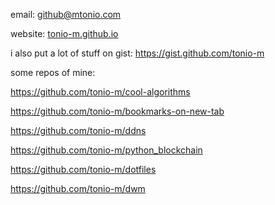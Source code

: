 email: github@mtonio.com

website: [tonio-m.github.io](http://tonio-m.github.io/)

i also put a lot of stuff on gist: https://gist.github.com/tonio-m

some repos of mine:

https://github.com/tonio-m/cool-algorithms

https://github.com/tonio-m/bookmarks-on-new-tab

https://github.com/tonio-m/ddns

https://github.com/tonio-m/python_blockchain

https://github.com/tonio-m/dotfiles

https://github.com/tonio-m/dwm
